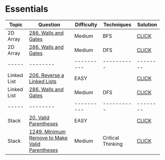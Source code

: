 # Essentials

| Topic | Question | Difficulty | Techniques | Solution |
| ----- | -------- | ---------- | ---------- | -------- |
|2D Array|[286. Walls and Gates](https://leetcode.com/problems/walls-and-gates/)|Medium| BFS | [CLICK](./286-Walls-And-Gates-BFS.java)
|2D Array|[286. Walls and Gates](https://leetcode.com/problems/walls-and-gates/)|Medium| DFS | [CLICK](./286-Walls-And-Gates-DFS.java)
| ----- | -------- | ---------- | ---------- | -------- |
|Linked List|[206. Reverse a Linked Lists](https://leetcode.com/problems/reverse-linked-list/)|EASY|  | [CLICK](./206-Reverse-Linked-Lists.java)
|Linked List|[286. Walls and Gates](https://leetcode.com/problems/walls-and-gates/)|Medium| DFS | [CLICK](./286-Walls-And-Gates-DFS.java)
| ----- | -------- | ---------- | ---------- | -------- |
|Stack|[20. Valid Parentheses](https://leetcode.com/problems/valid-parentheses/)|EASY|  | [CLICK](./20-Valid-Parentheses.java)
|Stack|[1249. Minimum Remove to Make Valid Parentheses](https://leetcode.com/problems/minimum-remove-to-make-valid-parentheses/)|Medium| Critical Thinking | [CLICK](./1249-Minimum-Remove-to-Make-Valid-Parentheses.java)

